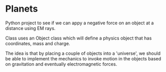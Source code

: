 # Planets
Python project to see if we can appy a negative force on an object at a distance using EM rays.

Class uses an Object class which will define a physics object that has coordinates, mass and charge.

The idea is that by placing a couple of objects into a 'universe', we should be able to implement the mechanics to invoke motion in the objects based on gravitation and eventually electromagnetic forces.
